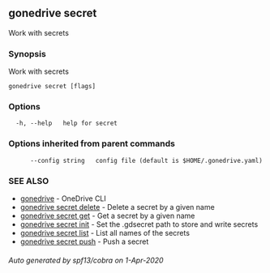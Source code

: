 ## gonedrive secret

Work with secrets

### Synopsis

Work with secrets

```
gonedrive secret [flags]
```

### Options

```
  -h, --help   help for secret
```

### Options inherited from parent commands

```
      --config string   config file (default is $HOME/.gonedrive.yaml)
```

### SEE ALSO

* [gonedrive](gonedrive.md)	 - OneDrive CLI
* [gonedrive secret delete](gonedrive_secret_delete.md)	 - Delete a secret by a given name
* [gonedrive secret get](gonedrive_secret_get.md)	 - Get a secret by a given name
* [gonedrive secret init](gonedrive_secret_init.md)	 - Set the .gdsecret path to store and write secrets
* [gonedrive secret list](gonedrive_secret_list.md)	 - List all names of the secrets
* [gonedrive secret push](gonedrive_secret_push.md)	 - Push a secret

###### Auto generated by spf13/cobra on 1-Apr-2020
